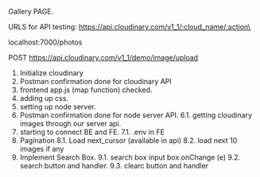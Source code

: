 Gallery PAGE.

URLS for API testing:
https://api.cloudinary.com/v1_1/:cloud_name/:action\

localhost:7000/photos

POST https://api.cloudinary.com/v1_1/demo/image/upload

1. Initialize cloudinary
2. Postman confirmation done for cloudinary API
3. frontend app.js (map function) checked.
4. adding up css.
5. setting up node server.
6. Postman confirmation done for node server API.
   6.1. getting cloudinary images through our server api.
7. starting to connect BE and FE.
   7.1. .env in FE
8. Pagination
   8.1. Load next_cursor (available in api)
   8.2. load next 10 images if any
9. Implement Search Box.
   9.1. search box input box.onChange (e)
   9.2. search button and handler.
   9.3. clearc button and handler
